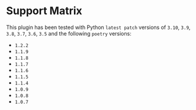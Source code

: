 # Support Matrix

This plugin has been tested with Python `latest patch` versions of `3.10`, `3.9`, `3.8`, `3.7`, `3.6`, `3.5` and the following `poetry` versions:
- `1.2.2`
- `1.1.9`
- `1.1.8`
- `1.1.7`
- `1.1.6`
- `1.1.5`
- `1.1.4`
- `1.0.9`
- `1.0.8`
- `1.0.7`

